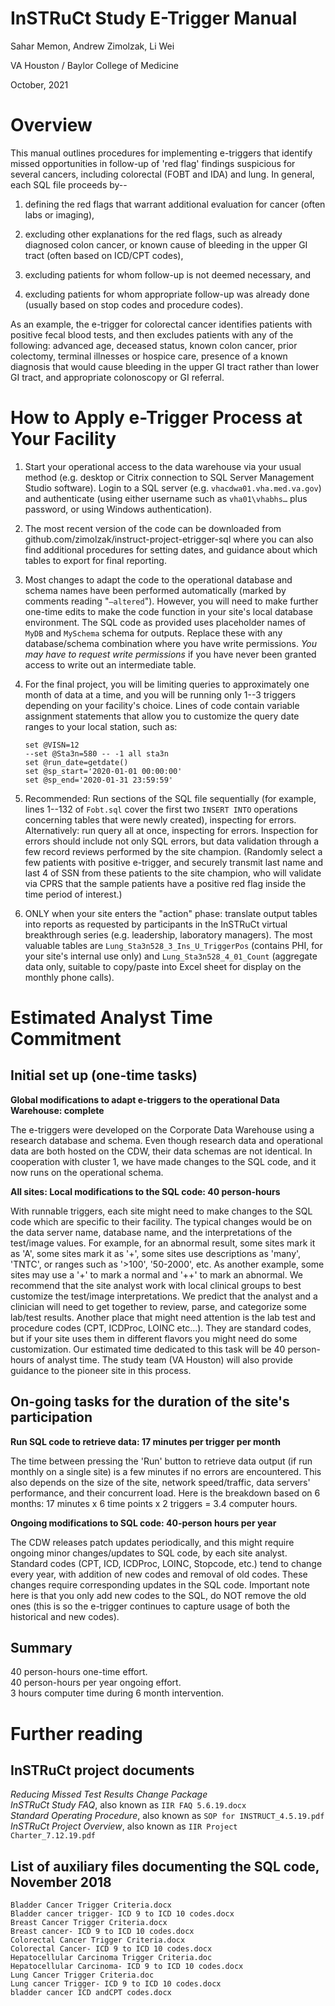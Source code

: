 # InSTRuCt Study E-Trigger Manual

Sahar Memon, Andrew Zimolzak, Li Wei

VA Houston / Baylor College of Medicine

October, 2021




# Overview

This manual outlines procedures for implementing e-triggers that
identify missed opportunities in follow-up of 'red flag' findings
suspicious for several cancers, including colorectal (FOBT and IDA)
and lung. In general, each SQL file proceeds by--

1.  defining the red flags that warrant additional evaluation for cancer
    (often labs or imaging),

2.  excluding other explanations for the red flags, such as already
    diagnosed colon cancer, or known cause of bleeding in the upper GI
    tract (often based on ICD/CPT codes),

3.  excluding patients for whom follow-up is not deemed necessary, and

4.  excluding patients for whom appropriate follow-up was already done
    (usually based on stop codes and procedure codes).

As an example, the e-trigger for colorectal cancer identifies patients
with positive fecal blood tests, and then excludes patients with any of
the following: advanced age, deceased status, known colon cancer, prior
colectomy, terminal illnesses or hospice care, presence of a known
diagnosis that would cause bleeding in the upper GI tract rather than
lower GI tract, and appropriate colonoscopy or GI referral.




# How to Apply e-Trigger Process at Your Facility

1.  Start your operational access to the data warehouse via your usual
    method (e.g. desktop or Citrix connection to SQL Server Management
    Studio software). Login to a SQL server
    (e.g. `vhacdwa01.vha.med.va.gov`) and authenticate (using either
    username such as `vha01\vhabhs…` plus password, or using Windows
    authentication).

2.  The most recent version of the code can be downloaded from
    github.com/zimolzak/instruct-project-etrigger-sql where you can also
    find additional procedures for setting dates, and guidance about
    which tables to export for final reporting.

3.  Most changes to adapt the code to the operational database and
    schema names have been performed automatically (marked by comments
    reading "`–altered`"). However, you will need to make further
    one-time edits to make the code function in your site's local
    database environment. The SQL code as provided uses placeholder
    names of `MyDB` and `MySchema` schema for outputs. Replace these
    with any database/schema combination where you have write
    permissions. *You may have to request write permissions* if you have
    never been granted access to write out an intermediate table.

4.  For the final project, you will be limiting queries to approximately
    one month of data at a time, and you will be running only 1--3
    triggers depending on your facility's choice. Lines of code contain
    variable assignment statements that allow you to customize the query
    date ranges to your local station, such as:

        set @VISN=12
        --set @Sta3n=580 -- -1 all sta3n
        set @run_date=getdate()
        set @sp_start='2020-01-01 00:00:00'
        set @sp_end='2020-01-31 23:59:59'

5.  Recommended: Run sections of the SQL file sequentially (for example,
    lines 1--132 of `Fobt.sql` cover the first two `INSERT INTO`
    operations concerning tables that were newly created), inspecting
    for errors. Alternatively: run query all at once, inspecting for
    errors. Inspection for errors should include not only SQL errors,
    but data validation through a few record reviews performed by the
    site champion. (Randomly select a few patients with positive
    e-trigger, and securely transmit last name and last 4 of SSN from
    these patients to the site champion, who will validate via CPRS that
    the sample patients have a positive red flag inside the time period
    of interest.)

6.  ONLY when your site enters the "action" phase: translate output
    tables into reports as requested by participants in the InSTRuCt
    virtual breakthrough series (e.g. leadership, laboratory managers).
    The most valuable tables are `Lung_Sta3n528_3_Ins_U_TriggerPos`
    (contains PHI, for your site's internal use only) and
    `Lung_Sta3n528_4_01_Count` (aggregate data only, suitable to
    copy/paste into Excel sheet for display on the monthly phone calls).




# Estimated Analyst Time Commitment

## Initial set up (one-time tasks)

**Global modifications to adapt e-triggers to the operational Data
Warehouse: complete**

The e-triggers were developed on the Corporate Data Warehouse using a
research database and schema. Even though research data and operational
data are both hosted on the CDW, their data schemas are not identical.
In cooperation with cluster 1, we have made changes to the SQL code, and
it now runs on the operational schema.

**All sites: Local modifications to the SQL code: 40 person-hours**

With runnable triggers, each site might need to make changes to the SQL
code which are specific to their facility. The typical changes would be
on the data server name, database name, and the interpretations of the
test/image values. For example, for an abnormal result, some sites mark
it as 'A', some sites mark it as '+', some sites use descriptions as
'many', 'TNTC', or ranges such as '\>100', '50-2000', etc. As another
example, some sites may use a '+' to mark a normal and '++' to mark an
abnormal. We recommend that the site analyst work with local clinical
groups to best customize the test/image interpretations. We predict that
the analyst and a clinician will need to get together to review, parse,
and categorize some lab/test results. Another place that might need
attention is the lab test and procedure codes (CPT, ICDProc, LOINC
etc...). They are standard codes, but if your site uses them in
different flavors you might need do some customization. Our estimated
time dedicated to this task will be 40 person-hours of analyst time. The
study team (VA Houston) will also provide guidance to the pioneer site
in this process.




## On-going tasks for the duration of the site's participation

**Run SQL code to retrieve data: 17 minutes per trigger per month**

The time between pressing the 'Run' button to retrieve data output (if
run monthly on a single site) is a few minutes if no errors are
encountered. This also depends on the size of the site, network
speed/traffic, data servers' performance, and their concurrent load.
Here is the breakdown based on 6 months: 17 minutes x 6 time points x 2
triggers = 3.4 computer hours.

**Ongoing modifications to SQL code: 40-person hours per year**

The CDW releases patch updates periodically, and this might require
ongoing minor changes/updates to SQL code, by each site analyst.
Standard codes (CPT, ICD, ICDProc, LOINC, Stopcode, etc.) tend to change
every year, with addition of new codes and removal of old codes. These
changes require corresponding updates in the SQL code. Important note
here is that you only add new codes to the SQL, do NOT remove the old
ones (this is so the e-trigger continues to capture usage of both the
historical and new codes).




## Summary

40 person-hours one-time effort.\
40 person-hours per year ongoing effort.\
3 hours computer time during 6 month intervention.




# Further reading

## InSTRuCt project documents

*Reducing Missed Test Results Change Package*\
*InSTRuCt Study FAQ*, also known as `IIR FAQ 5.6.19.docx`\
*Standard Operating Procedure*, also known as
`SOP for INSTRUCT_4.5.19.pdf`\
*InSTRuCt Project Overview*, also known as
`IIR Project Charter_7.12.19.pdf`




## List of auxiliary files documenting the SQL code, November 2018

    Bladder Cancer Trigger Criteria.docx
    Bladder cancer trigger- ICD 9 to ICD 10 codes.docx
    Breast Cancer Trigger Criteria.docx
    Breast cancer- ICD 9 to ICD 10 codes.docx
    Colorectal Cancer Trigger Criteria.docx
    Colorectal Cancer- ICD 9 to ICD 10 codes.docx
    Hepatocellular Carcinoma Trigger Criteria.doc
    Hepatocellular Carcinoma- ICD 9 to ICD 10 codes.docx
    Lung Cancer Trigger Criteria.doc
    Lung cancer Trigger- ICD 9 to ICD 10 codes.docx
    bladder cancer ICD andCPT codes.docx
